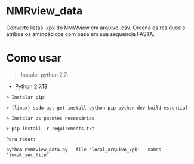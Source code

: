 # NMRview_data

Converte listas .xpk do NMWview em arquivo .csv. 
Ordena os resíduos e atribue os aminoácidos com base em sua sequencia FASTA.

# Como usar

> Instalar python 2.7:

* [Python 2.7.13](https://www.python.org/downloads/release/python-2713/)


```
> Instalar pip:

> (linux) sudo apt-get install python-pip python-dev build-essential 

> Instalar os pacotes necessários

> pip install -r requirements.txt
```

```
Para rodar:

python nvmrview_data.py --file 'local_arquivo_xpk' --names 'local_sec_file'
 
```
